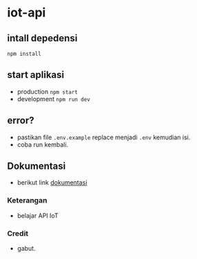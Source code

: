 # iot-api

## intall depedensi
```npm install```

## start aplikasi
- production
```npm start```
- development
```npm run dev```

## error?
- pastikan file ```.env.example``` replace menjadi ```.env``` kemudian isi.
- coba run kembali.

## Dokumentasi
- berikut link [dokumentasi](https://hackmd.io/@vgUW79EgS96dOGO-MAxbQQ/HkQRqJivs)

### Keterangan
- belajar API IoT


### Credit
- gabut. 
